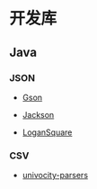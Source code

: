 # 开发库

## Java

### JSON

- [Gson](https://github.com/google/gson)

- [Jackson](https://github.com/FasterXML/jackson)

- [LoganSquare](https://github.com/bluelinelabs/LoganSquare)

### CSV

- [univocity-parsers](https://www.univocity.com/)